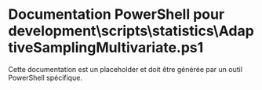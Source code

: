 # Documentation PowerShell pour development\scripts\statistics\AdaptiveSamplingMultivariate.ps1

Cette documentation est un placeholder et doit être générée par un outil PowerShell spécifique.
